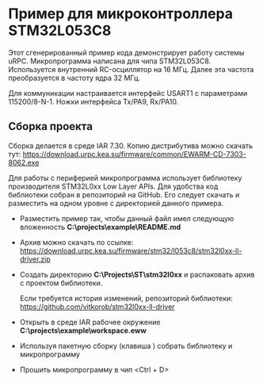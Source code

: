 # Пример для микроконтроллера STM32L053C8

Этот сгенерированный пример кода демонстрирует работу системы uRPC.
Микропрограмма написана для чипа STM32L053C8. Используется внутренний
RC-осциллятор на 16 МГц. Далее эта частота преобразуется в частоту
ядра 32 МГц.

Для коммуникации настраивается интерфейс USART1 с параметрами 115200/8-N-1.
Ножки интерфейса Tx/PA9, Rx/PA10.

## Сборка проекта

Сборка делается в среде IAR 7.30. Копию дистрибутива можно скачать тут: https://download.urpc.kea.su/firmware/common/EWARM-CD-7303-8062.exe 

Для работы с периферией микропрограмма
использует библиотеку производителя STM32L0xx Low Layer APIs. Для удобства
код библиотеки собран в репозиторий на GitHub. Его следует скачать и разместить
на одном уровне с директорией данного примера.

-   Разместить пример так, чтобы данный файл имел следующую вложенность
    **C:\projects\example\README.md**
    
-   Архив можно скачать по ссылке: https://download.urpc.kea.su/firmware/stm32/l053c8/stm32l0xx-ll-driver.zip
    
-   Создать директорию **C:\Projects\ST\stm32l0xx** и распаковать архив с проектом библиотеки.
    
    Если требуется история изменений, репозиторий библиотеки: https://github.com/vitkorob/stm32l0xx-ll-driver
    
- Открыть в среде IAR рабочее окружение **C:\projects\example\workspace.eww**

- Используя пакетную сборку (клавиша <F8>) собрать библиотеку и микропрограмму

-   Прошить микропрограмму в чип <Ctrl + D>
